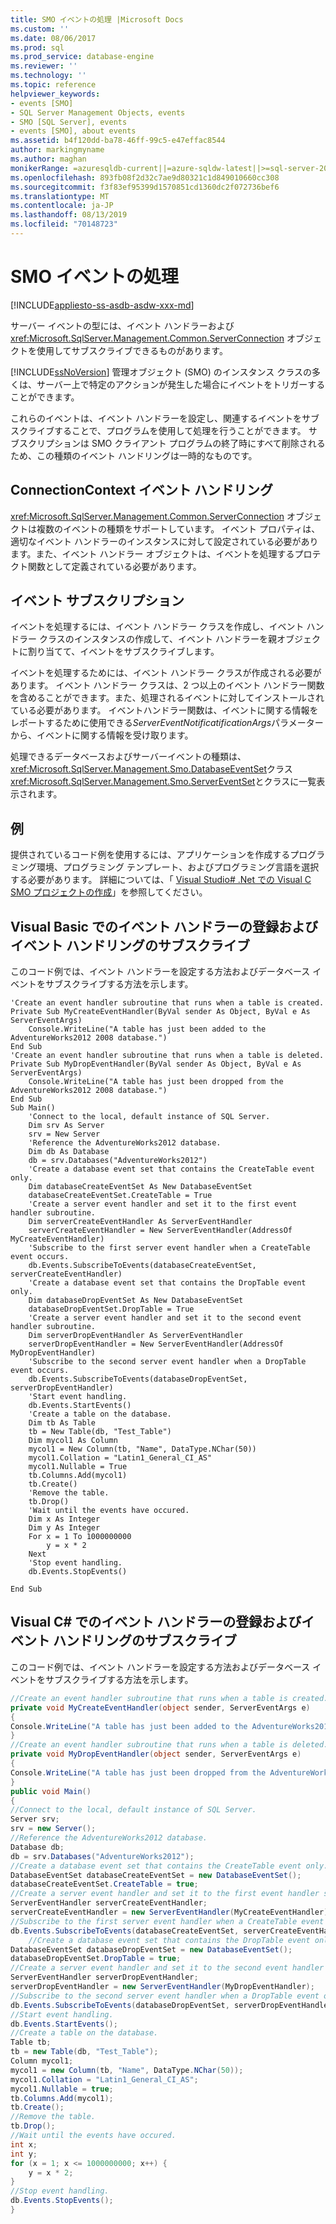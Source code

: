 ```yaml
---
title: SMO イベントの処理 |Microsoft Docs
ms.custom: ''
ms.date: 08/06/2017
ms.prod: sql
ms.prod_service: database-engine
ms.reviewer: ''
ms.technology: ''
ms.topic: reference
helpviewer_keywords:
- events [SMO]
- SQL Server Management Objects, events
- SMO [SQL Server], events
- events [SMO], about events
ms.assetid: b4f120dd-ba78-46ff-99c5-e47effac8544
author: markingmyname
ms.author: maghan
monikerRange: =azuresqldb-current||=azure-sqldw-latest||>=sql-server-2016||=sqlallproducts-allversions||>=sql-server-linux-2017||=azuresqldb-mi-current
ms.openlocfilehash: 893fb08f2d32c7ae9d80321c1d849010660cc308
ms.sourcegitcommit: f3f83ef95399d1570851cd1360dc2f072736bef6
ms.translationtype: MT
ms.contentlocale: ja-JP
ms.lasthandoff: 08/13/2019
ms.locfileid: "70148723"
---
```

# <a name="handling-smo-events"></a>SMO イベントの処理
[!INCLUDE[appliesto-ss-asdb-asdw-xxx-md](../../../includes/appliesto-ss-asdb-asdw-xxx-md.md)]

  サーバー イベントの型には、イベント ハンドラーおよび <xref:Microsoft.SqlServer.Management.Common.ServerConnection> オブジェクトを使用してサブスクライブできるものがあります。  
  
 [!INCLUDE[ssNoVersion](../../../includes/ssnoversion-md.md)] 管理オブジェクト (SMO) のインスタンス クラスの多くは、サーバー上で特定のアクションが発生した場合にイベントをトリガーすることができます。  
  
 これらのイベントは、イベント ハンドラーを設定し、関連するイベントをサブスクライブすることで、プログラムを使用して処理を行うことができます。 サブスクリプションは SMO クライアント プログラムの終了時にすべて削除されるため、この種類のイベント ハンドリングは一時的なものです。  
  
## <a name="connectioncontext-event-handling"></a>ConnectionContext イベント ハンドリング  
 <xref:Microsoft.SqlServer.Management.Common.ServerConnection> オブジェクトは複数のイベントの種類をサポートしています。 イベント プロパティは、適切なイベント ハンドラーのインスタンスに対して設定されている必要があります。また、イベント ハンドラー オブジェクトは、イベントを処理するプロテクト関数として定義されている必要があります。  
  
## <a name="event-subscription"></a>イベント サブスクリプション  
 イベントを処理するには、イベント ハンドラー クラスを作成し、イベント ハンドラー クラスのインスタンスの作成して、イベント ハンドラーを親オブジェクトに割り当てて、イベントをサブスクライブします。  
  
 イベントを処理するためには、イベント ハンドラー クラスが作成される必要があります。 イベント ハンドラー クラスは、2 つ以上のイベント ハンドラー関数を含めることができます。また、処理されるイベントに対してインストールされている必要があります。 イベントハンドラー関数は、イベントに関する情報をレポートするために使用できる*ServerEventNotificatificationArgs*パラメーターから、イベントに関する情報を受け取ります。  
  
 処理できるデータベースおよびサーバーイベントの種類は、 <xref:Microsoft.SqlServer.Management.Smo.DatabaseEventSet>クラス<xref:Microsoft.SqlServer.Management.Smo.ServerEventSet>とクラスに一覧表示されます。  
  
## <a name="example"></a>例  
提供されているコード例を使用するには、アプリケーションを作成するプログラミング環境、プログラミング テンプレート、およびプログラミング言語を選択する必要があります。 詳細については、「 [Visual Studio&#35; .Net での Visual C SMO プロジェクトの作成](../../../relational-databases/server-management-objects-smo/how-to-create-a-visual-csharp-smo-project-in-visual-studio-net.md)」を参照してください。  

  
## <a name="registering-event-handlers-and-subscribing-to-event-handling-in-visual-basic"></a>Visual Basic でのイベント ハンドラーの登録およびイベント ハンドリングのサブスクライブ  
 このコード例では、イベント ハンドラーを設定する方法およびデータベース イベントをサブスクライブする方法を示します。  
  
```VBNET
'Create an event handler subroutine that runs when a table is created.
Private Sub MyCreateEventHandler(ByVal sender As Object, ByVal e As ServerEventArgs)
    Console.WriteLine("A table has just been added to the AdventureWorks2012 2008 database.")
End Sub
'Create an event handler subroutine that runs when a table is deleted.
Private Sub MyDropEventHandler(ByVal sender As Object, ByVal e As ServerEventArgs)
    Console.WriteLine("A table has just been dropped from the AdventureWorks2012 2008 database.")
End Sub
Sub Main()
    'Connect to the local, default instance of SQL Server.
    Dim srv As Server
    srv = New Server
    'Reference the AdventureWorks2012 database.
    Dim db As Database
    db = srv.Databases("AdventureWorks2012")
    'Create a database event set that contains the CreateTable event only.
    Dim databaseCreateEventSet As New DatabaseEventSet
    databaseCreateEventSet.CreateTable = True
    'Create a server event handler and set it to the first event handler subroutine.
    Dim serverCreateEventHandler As ServerEventHandler
    serverCreateEventHandler = New ServerEventHandler(AddressOf MyCreateEventHandler)
    'Subscribe to the first server event handler when a CreateTable event occurs.
    db.Events.SubscribeToEvents(databaseCreateEventSet, serverCreateEventHandler)
    'Create a database event set that contains the DropTable event only.
    Dim databaseDropEventSet As New DatabaseEventSet
    databaseDropEventSet.DropTable = True
    'Create a server event handler and set it to the second event handler subroutine.
    Dim serverDropEventHandler As ServerEventHandler
    serverDropEventHandler = New ServerEventHandler(AddressOf MyDropEventHandler)
    'Subscribe to the second server event handler when a DropTable event occurs.
    db.Events.SubscribeToEvents(databaseDropEventSet, serverDropEventHandler)
    'Start event handling.
    db.Events.StartEvents()
    'Create a table on the database.
    Dim tb As Table
    tb = New Table(db, "Test_Table")
    Dim mycol1 As Column
    mycol1 = New Column(tb, "Name", DataType.NChar(50))
    mycol1.Collation = "Latin1_General_CI_AS"
    mycol1.Nullable = True
    tb.Columns.Add(mycol1)
    tb.Create()
    'Remove the table.
    tb.Drop()
    'Wait until the events have occured.
    Dim x As Integer
    Dim y As Integer
    For x = 1 To 1000000000
        y = x * 2
    Next
    'Stop event handling.
    db.Events.StopEvents()

End Sub
``` 
  
## <a name="registering-event-handlers-and-subscribing-to-event-handling-in-visual-c"></a>Visual C# でのイベント ハンドラーの登録およびイベント ハンドリングのサブスクライブ  
 このコード例では、イベント ハンドラーを設定する方法およびデータベース イベントをサブスクライブする方法を示します。  
  
```csharp  
//Create an event handler subroutine that runs when a table is created.   
private void MyCreateEventHandler(object sender, ServerEventArgs e)   
{   
Console.WriteLine("A table has just been added to the AdventureWorks2012 database.");   
}   
//Create an event handler subroutine that runs when a table is deleted.   
private void MyDropEventHandler(object sender, ServerEventArgs e)   
{   
Console.WriteLine("A table has just been dropped from the AdventureWorks2012 database.");   
}   
public void Main()   
{   
//Connect to the local, default instance of SQL Server.   
Server srv;   
srv = new Server();   
//Reference the AdventureWorks2012 database.   
Database db;   
db = srv.Databases("AdventureWorks2012");   
//Create a database event set that contains the CreateTable event only.   
DatabaseEventSet databaseCreateEventSet = new DatabaseEventSet();   
databaseCreateEventSet.CreateTable = true;   
//Create a server event handler and set it to the first event handler subroutine.   
ServerEventHandler serverCreateEventHandler;   
serverCreateEventHandler = new ServerEventHandler(MyCreateEventHandler);   
//Subscribe to the first server event handler when a CreateTable event occurs.   
db.Events.SubscribeToEvents(databaseCreateEventSet, serverCreateEventHandler);   
    //Create a database event set that contains the DropTable event only.   
DatabaseEventSet databaseDropEventSet = new DatabaseEventSet();   
databaseDropEventSet.DropTable = true;   
//Create a server event handler and set it to the second event handler subroutine.   
ServerEventHandler serverDropEventHandler;   
serverDropEventHandler = new ServerEventHandler(MyDropEventHandler);   
//Subscribe to the second server event handler when a DropTable event occurs.   
db.Events.SubscribeToEvents(databaseDropEventSet, serverDropEventHandler);   
//Start event handling.   
db.Events.StartEvents();   
//Create a table on the database.   
Table tb;   
tb = new Table(db, "Test_Table");   
Column mycol1;   
mycol1 = new Column(tb, "Name", DataType.NChar(50));   
mycol1.Collation = "Latin1_General_CI_AS";   
mycol1.Nullable = true;   
tb.Columns.Add(mycol1);   
tb.Create();   
//Remove the table.   
tb.Drop();   
//Wait until the events have occured.   
int x;   
int y;   
for (x = 1; x <= 1000000000; x++) {   
    y = x * 2;   
}   
//Stop event handling.   
db.Events.StopEvents();   
}  
```  
  
  
